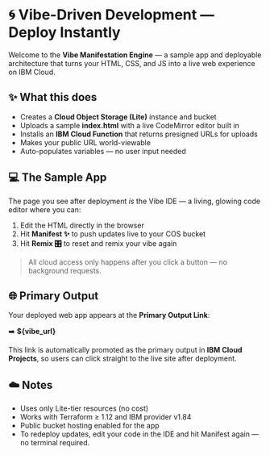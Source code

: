 # 🌀 Vibe-Driven Development — Deploy Instantly

Welcome to the **Vibe Manifestation Engine** — a sample app and deployable architecture that turns your HTML, CSS, and JS into a live web experience on IBM Cloud.

## ✨ What this does
- Creates a **Cloud Object Storage (Lite)** instance and bucket
- Uploads a sample **index.html** with a live CodeMirror editor built in
- Installs an **IBM Cloud Function** that returns presigned URLs for uploads
- Makes your public URL world-viewable
- Auto-populates variables — no user input needed

## 💻 The Sample App
The page you see after deployment *is* the Vibe IDE — a living, glowing code editor where you can:
1. Edit the HTML directly in the browser
2. Hit **Manifest ✨** to push updates live to your COS bucket
3. Hit **Remix 🎛️** to reset and remix your vibe again

> All cloud access only happens after you click a button — no background requests.

## 🌐 Primary Output
Your deployed web app appears at the **Primary Output Link**:

➡️ **${vibe_url}**

This link is automatically promoted as the primary output in **IBM Cloud Projects**, so users can click straight to the live site after deployment.

## ☁️ Notes
- Uses only Lite-tier resources (no cost)
- Works with Terraform ≥ 1.12 and IBM provider v1.84
- Public bucket hosting enabled for the app
- To redeploy updates, edit your code in the IDE and hit Manifest again — no terminal required.
